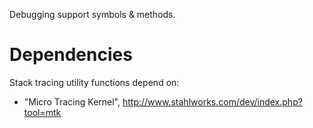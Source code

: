Debugging support symbols & methods. 

# Dependencies

Stack tracing utility functions depend on: 
* "Micro Tracing Kernel", http://www.stahlworks.com/dev/index.php?tool=mtk


